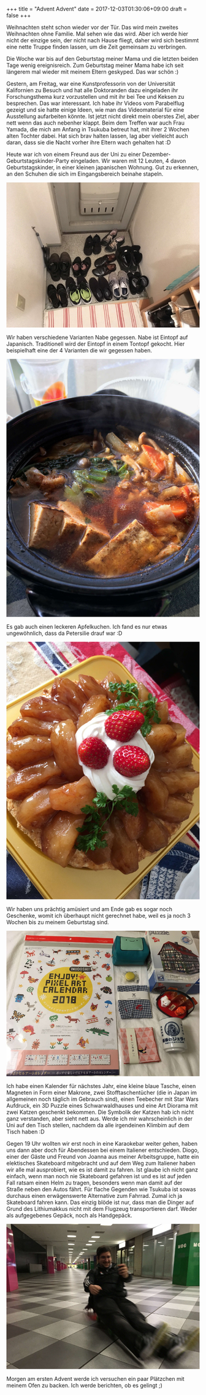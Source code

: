 +++
title = "Advent Advent"
date = 2017-12-03T01:30:06+09:00
draft = false
+++

Weihnachten steht schon wieder vor der Tür. Das wird mein zweites Weihnachten
ohne Familie. Mal sehen wie das wird. Aber ich werde hier nicht der einzige
sein, der nicht nach Hause fliegt, daher wird sich bestimmt eine nette Truppe
finden lassen, um die Zeit gemeinsam zu verbringen.

Die Woche war bis auf den Geburtstag meiner Mama und die letzten beiden Tage
wenig ereignisreich. Zum Geburtstag meiner Mama habe ich seit längerem mal
wieder mit meinem Eltern geskyped. Das war schön :)

Gestern, am Freitag, war eine Kunstprofessorin von der Universität Kalifornien
zu Besuch und hat alle Doktoranden dazu eingeladen ihr Forschungsthema kurz
vorzustellen und mit ihr bei Tee und Keksen zu besprechen. Das war interessant.
Ich habe ihr Videos vom Parabelflug gezeigt und sie hatte einige Ideen, wie man
das Videomaterial für eine Ausstellung aufarbeiten könnte. Ist jetzt nicht
direkt mein oberstes Ziel, aber nett wenn das auch nebenher klappt. Beim dem
Treffen war auch Frau Yamada, die mich am Anfang in Tsukuba betreut hat, mit
ihrer 2 Wochen alten Tochter dabei. Hat sich brav halten lassen, lag aber
vielleicht auch daran, dass sie die Nacht vorher ihre Eltern wach gehalten hat :D

Heute war ich von einem Freund aus der Uni zu einer
Dezember-Geburtstagskinder-Party eingeladen. Wir waren mit 12 Leuten, 4 davon
Geburtstagskinder, in einer kleinen japanischen Wohnung. Gut zu erkennen, an den
Schuhen die sich im Eingangsbereich beinahe stapeln.

![Viele Leute hier](/img/2017_12_02/shoes.jpg)

Wir haben verschiedene Varianten Nabe gegessen. Nabe ist Eintopf auf Japanisch.
Traditionell wird der Eintopf in einem Tontopf gekocht. Hier beispielhaft eine
der 4 Varianten die wir gegessen haben.

![Nabemono](/img/2017_12_02/nabe.jpg)

Es gab auch einen leckeren Apfelkuchen. Ich fand es nur etwas ungewöhnlich, dass
da Petersilie drauf war :D

![Apfelkuchen](/img/2017_12_02/cake.jpg)

Wir haben uns prächtig amüsiert und am Ende gab es sogar noch Geschenke, womit
ich überhaupt nicht gerechnet habe, weil es ja noch 3 Wochen bis zu meinem
Geburtstag sind.

![Geschenke](/img/2017_12_02/gifts.jpg)

Ich habe einen Kalender für nächstes Jahr, eine kleine blaue Tasche, einen
Magneten in Form einer Makrone, zwei Stofftaschentücher (die in Japan im
allgemeinen noch täglich im Gebrauch sind), einen Teebecher mit Star Wars
Aufdruck, ein 3D Puzzle eines Schwarwaldhauses und eine Art Diorama mit zwei
Katzen geschenkt bekommen. Die Symbolik der Katzen hab ich nicht ganz
verstanden, aber sieht nett aus. Werde ich mir wahrscheinlich in der Uni auf den
Tisch stellen, nachdem da alle irgendeinen Klimbim auf dem Tisch haben :D

Gegen 19 Uhr wollten wir erst noch in eine Karaokebar weiter gehen, haben uns
dann aber doch für Abendessen bei einem Italiener entschieden. Diogo, einer der
Gäste und Freund von Joanna aus meiner Arbeitsgruppe, hatte ein elektisches
Skateboard mitgebracht und auf dem Weg zum Italiener haben wir alle mal
ausprobiert, wie es ist damit zu fahren. Ist glaube ich nicht ganz einfach, wenn
man noch nie Skateboard gefahren ist und es ist auf jeden Fall ratsam einen Helm
zu tragen, besonders wenn man damit auf der Straße neben den Autos fährt. Für
flache Gegenden wie Tsukuba ist sowas durchaus einen erwägenswerte Alternative
zum Fahrrad. Zumal ich ja Skateboard fahren kann. Das einzig blöde ist nur, dass
man die Dinger auf Grund des Lithiumakkus nicht mit dem Flugzeug transportieren
darf. Weder als aufgegebenes Gepäck, noch als Handgepäck.

![Skateboard](/img/2017_12_02/board.jpg)

Morgen am ersten Advent werde ich versuchen ein paar Plätzchen mit meinem Ofen
zu backen. Ich werde berichten, ob es gelingt ;)
